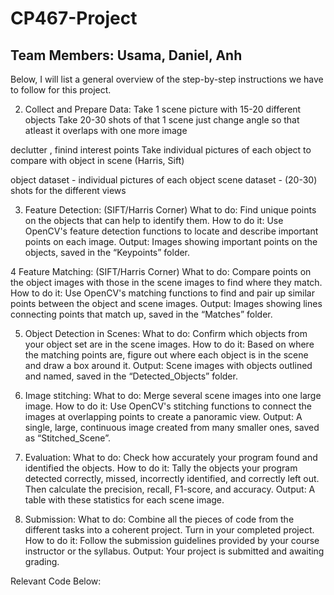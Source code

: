 # CP467-Project
## Team Members: Usama, Daniel, Anh

Below, I will list a general overview of the step-by-step instructions we have to follow for this project.


2. Collect and Prepare Data:
Take 1 scene picture with 15-20 different objects
Take 20-30 shots of that 1 scene
just change angle so that atleast it overlaps with one more image

declutter , finind interest points
Take individual pictures of each object to compare with object in scene (Harris, Sift)

object dataset - individual pictures of each object
scene dataset - (20-30) shots for the different views

3. Feature Detection: (SIFT/Harris Corner)
What to do: Find unique points on the objects that can help to identify them.
How to do it: Use OpenCV's feature detection functions to locate and describe important points on each image.
Output: Images showing important points on the objects, saved in the “Keypoints” folder.


4 Feature Matching: (SIFT/Harris Corner)
What to do: Compare points on the object images with those in the scene images to find where they match.
How to do it: Use OpenCV's matching functions to find and pair up similar points between the object and scene images.
Output: Images showing lines connecting points that match up, saved in the “Matches” folder.

5. Object Detection in Scenes: 
What to do: Confirm which objects from your object set are in the scene images.
How to do it: Based on where the matching points are, figure out where each object is in the scene and draw a box around it.
Output: Scene images with objects outlined and named, saved in the “Detected_Objects” folder.

6. Image stitching: 
What to do: Merge several scene images into one large image.
How to do it: Use OpenCV's stitching functions to connect the images at overlapping points to create a panoramic view.
Output: A single, large, continuous image created from many smaller ones, saved as “Stitched_Scene”.

7. Evaluation:
What to do: Check how accurately your program found and identified the objects.
How to do it: Tally the objects your program detected correctly, missed, incorrectly identified, and correctly left out. Then calculate the precision, recall, F1-score, and accuracy.
Output: A table with these statistics for each scene image.

8. Submission:
What to do: Combine all the pieces of code from the different tasks into a coherent project. Turn in your completed project.
How to do it: Follow the submission guidelines provided by your course instructor or the syllabus.
Output: Your project is submitted and awaiting grading.



Relevant Code Below:

